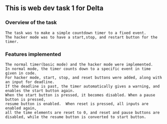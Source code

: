 ## This is web dev task 1 for Delta
### Overview of the task
    The task was to make a simple countdown timer to a fixed event.
    The hacker mode was to have a start,stop, and restart button for the timer.
### Features implemented
    The normal timer(basic mode) and the hacker mode were implemented.
    In normal mode, the timer counts down to a specific event in time given in code.
    For hacker mode, start, stop, and reset buttons were added, along with an input for deadline.
    If the deadline is past, the timer automatically gives a warning, and enables the start button again.
    When the start button is pressed, it becomes disabled. When a pause button is pressed, 
    resume button is enabled.  When reset is pressed, all inputs are enabled again,
    all the time elements are reset to 0, and reset and pause buttons are 
    disabled, while the resume button is converted to start button.